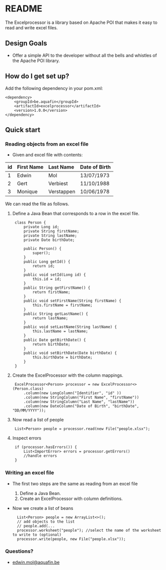 # README #

The Excelprocessor is a library based on Apache POI that makes it easy to read and write excel files.

## Design Goals ##

* Offer a simple API to the developer without all the bells and whistles of the Apache POI library.

## How do I get set up? ##

Add the following dependency in your pom.xml:

    <dependency>
        <groupId>be.aquafin</groupId>
        <artifactId>excelprocessor</artifactId>
        <version>1.0.0</version>
    </dependency>

## Quick start ##

### Reading objects from an excel file ###

* Given and excel file with contents:

id      | First Name      | Last Name      | Date of Birth
:-------|:----------------|:---------------|:-------------
1       | Edwin           | Mol            | 13/07/1973
2       | Gert            | Verbiest       | 11/10/1988
3       | Monique         | Verstappen     | 10/06/1978

We can read the file as follows.

1. Define a Java Bean that corresponds to a row in the excel file.

        class Person {
            private Long id;
            private String firstName;
            private String lastName;
            private Date birthDate;

            public Person() {
                super();
            }
            public Long getId() {
                return id;
            }
            public void setId(Long id) {
                this.id = id;
            }
            public String getFirstName() {
                return firstName;
            }
            public void setFirstName(String firstName) {
                this.firstName = firstName;
            }
            public String getLastName() {
                return lastName;
            }
            public void setLastName(String lastName) {
                this.lastName = lastName;
            }
            public Date getBirthDate() {
                return birthDate;
            }
            public void setBirthDate(Date birthDate) {
                this.birthDate = birthDate;
            }
        }

2. Create the ExcelProcessor with the column mappings.

        ExcelProcessor<Person> processor = new ExcelProcessor<>(Person.class)
            .column(new LongColumn("Identifier", "id" ))
            .column(new StringColumn("First Name", "firstName"))
            .column(new StringColumn("Last Name", "lastName"))
            .column(new DateColumn("Date of Birth", "birthDate", "DD/MM/YYYY"));

3. Now read a list of people

        List<Person> people = processor.read(new File("people.xlsx");

4. Inspect errors

        if (processor.hasErrors()) {
            List<ImportError> errors = processor.getErrors()
            //handle errors
        }

### Writing an excel file ###

* The first two steps are the same as reading from an excel file
    1. Define a Java Bean.
    2. Create an ExcelProcessor with column definitions.

* Now we create a list of beans

        List<Person> people = new ArrayList<>();
        // add objects to the list
        // people.add(...
        processor.worksheet("people"); //select the name of the worksheet to write to (optional)
        processor.write(people, new File("people.xlsx"));

### Questions? ###

* edwin.mol@aquafin.be
